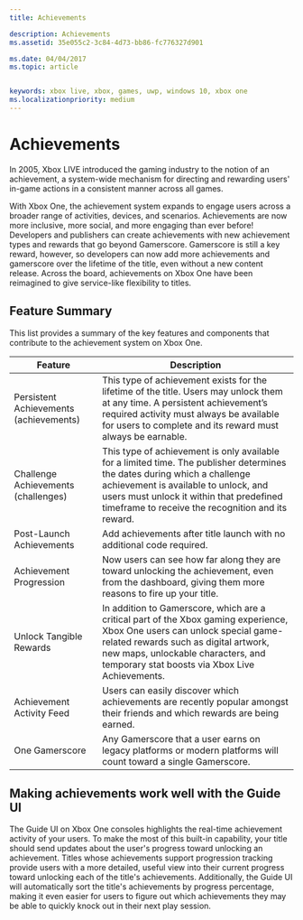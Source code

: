 ```yaml
---
title: Achievements

description: Achievements
ms.assetid: 35e055c2-3c84-4d73-bb86-fc776327d901

ms.date: 04/04/2017
ms.topic: article


keywords: xbox live, xbox, games, uwp, windows 10, xbox one
ms.localizationpriority: medium
---
```


# Achievements

In 2005, Xbox LIVE introduced the gaming industry to the notion of an achievement, a system-wide mechanism for directing and rewarding users' in-game actions in a consistent manner across all games.

With Xbox One, the achievement system expands to engage users across a broader range of activities, devices, and scenarios. Achievements are now more inclusive, more social, and more engaging than ever before! Developers and publishers can create achievements with new achievement types and rewards that go beyond Gamerscore. Gamerscore is still a key reward, however, so developers can now add more achievements and gamerscore over the lifetime of the title, even without a new content release. Across the board, achievements on Xbox One have been reimagined to give service-like flexibility to titles.

## Feature Summary ##
This list provides a summary of the key features and components that contribute to the achievement system on Xbox One.

Feature | Description
--- | ---
Persistent Achievements (achievements) | This type of achievement exists for the lifetime of the title. Users may unlock them at any time. A persistent achievement’s required activity must always be available for users to complete and its reward must always be earnable.
Challenge Achievements (challenges) | This type of achievement is only available for a limited time. The publisher determines the dates during which a challenge achievement is available to unlock, and users must unlock it within that predefined timeframe to receive the recognition and its reward.
Post-Launch Achievements | Add achievements after title launch with no additional code required.
Achievement Progression | Now users can see how far along they are toward unlocking the achievement, even from the dashboard, giving them more reasons to fire up your title.
Unlock Tangible Rewards | In addition to Gamerscore, which are a critical part of the Xbox gaming experience, Xbox One users can unlock special game-related rewards such as digital artwork, new maps, unlockable characters, and temporary stat boosts via Xbox Live Achievements.
Achievement Activity Feed | Users can easily discover which achievements are recently popular amongst their friends and which rewards are being earned.
One Gamerscore | Any Gamerscore that a user earns on legacy platforms or modern platforms will count toward a single Gamerscore.

## Making achievements work well with the Guide UI ##
The Guide UI on Xbox One consoles highlights the real-time achievement activity of your users. To make the most of this built-in capability, your title should send updates about the user's progress toward unlocking an achievement. Titles whose achievements support progression tracking provide users with a more detailed, useful view into their current progress toward unlocking each of the title's achievements. Additionally, the Guide UI will automatically sort the title's achievements by progress percentage, making it even easier for users to figure out which achievements they may be able to quickly knock out in their next play session.
